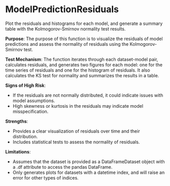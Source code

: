 # ModelPredictionResiduals

Plot the residuals and histograms for each model, and generate a summary table
with the Kolmogorov-Smirnov normality test results.

**Purpose**: The purpose of this function is to visualize the residuals of model predictions and
assess the normality of residuals using the Kolmogorov-Smirnov test.

**Test Mechanism**: The function iterates through each dataset-model pair, calculates residuals, and generates
two figures for each model: one for the time series of residuals and one for the histogram of residuals.
It also calculates the KS test for normality and summarizes the results in a table.

**Signs of High Risk**:
- If the residuals are not normally distributed, it could indicate issues with model assumptions.
- High skewness or kurtosis in the residuals may indicate model misspecification.

**Strengths**:
- Provides a clear visualization of residuals over time and their distribution.
- Includes statistical tests to assess the normality of residuals.

**Limitations**:
- Assumes that the dataset is provided as a DataFrameDataset object with a .df attribute to access
the pandas DataFrame.
- Only generates plots for datasets with a datetime index, and will raise an error for other types of indices.